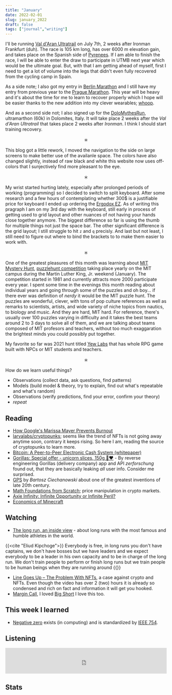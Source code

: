 ```yaml
---
title: "January"
date: 2022-02-01
slug: january_2022
draft: false
tags: ["journal","writing"]
---
```


I'll be running [Val d'Aran Ultratrail](https://www.aranbyutmb.com/en/) on July 7th, 2 weeks after Ironman Frankfurt (duh).
The race is 105 km long, has over 6000 m elevation gain, and takes place on the Spanish side of [Pyrenees](https://en.wikipedia.org/wiki/Pyrenees).
If I am able to finish the race, I will be able to enter the draw to participate in UTMB next year which would
be the ultimate goal. But, with that I am getting ahead of myself, first I need to get a lot of volume into the legs
that didn't even fully recovered from the cycling camp in Spain.

As a side note; I also got my entry in [Berlin Marathon](https://www.bmw-berlin-marathon.com/en/) and I still have my entry from
previous year to the [Prague Marathon](https://worldsmarathons.com/marathon/volkswagen-prague-marathon).
This year will be heavy and it's about the time for me to learn to recover properly which I hope
will be easier thanks to the new addition into my clever wearables; [whoop](https://www.whoop.com/).

And as a second side not; I also signed up for the [DoloMythesRun](https://dolomythsrun.it/), ultramarthon (60k) in Dolomites, Italy.
It will take place 2 weeks after the _Val d'Aran Ultratrail_ that takes place 2 weeks after _Ironman_.
I think I should start training recovery.

<center>＊</center>

This blog got a little rework, I moved the navigation to the side on large screens to make better use of the availanle space.
The colors have also changed slightly, instead of raw black and white this website now uses off-colors that I sunjectively find
more pleasant to the eye.

<center>＊</center>

My wrist started hurting lately, especially after prolonged periods of working (programming) so I decided to switch to split keyboard.
After some research and a few hours of contemplating whether 300$ is a justifiable price for keyboard I ended up ordering the [Ergodox EZ](https://ergodox-ez.com/).
As of writing this pragraph I am on my 3rd day with the keyboard, still early in process of getting used to grid layout and other nuances
of not having your hands close together anymore. The biggest difference so far is using the thumb for multiple things not just the space bar.
The other significant difference is the grid layout; I still struggle to hit `z` and `q` precisly. And last but not least, I still need to figure out
where to bind the brackets to to make them easier to work with.

<center>＊</center>

One of the greatest pleasures of this month was learning about [MIT Mystery Hunt](http://puzzles.mit.edu/), [puzzlehunt competition](https://en.wikipedia.org/wiki/MIT_Mystery_Hunt)
taking place yearly on the MIT campus during the Martin Luther King, Jr. weekend (January). The competition started in 1981 and currently attracts more
2000 participate every year. I spent some time in the evenings this month reading about individual years and going through some of the puzzles and oh boy...
if there ever was definition of _nerdy_ it would be the MIT puzzle hunt. The puzzles are wonderful, clever, with tons of pop culture references as
well as remarks to scientists, artists, and wide variety of niche topics from nautics, to biology and music. And they are hard, MIT hard.
For reference, there's usually over 100 puzzles varying in difficulty and it takes the best teams around 2 to 3 days to solve all of them,
and we are talking about teams composed of MIT profesors and teachers, without too much exaggaration the brightest minds you could possibly put together.

My favorite so far was 2021 hunt titled [Yew Labs](http://puzzles.mit.edu/2021/) that has whole RPG game built with NPCs or MIT students and teachers.

<center>＊</center>

How do we learn useful things?

* Observations (collect data, ask questions, find patterns)
* Models (build model & theory, try to explain, find out what's repeatable and what's random)
* Observations (verify predictions, find your error, confirm your theory)
* _repeat_

## Reading

- [How Google's Marissa Mayer Prevents Burnout](https://www.entrepreneur.com/article/223723)
- [larvalabs/cryptopunks](https://github.com/larvalabs/cryptopunks); seems like the trend of NFTs is not going away anytime soon,
  contrary it keeps rising. So here I am, reading the source of cryptopunks to learn more.
- [Bitcoin: A Peer-to-Peer Electronic Cash System (whitepaper)](https://bitcoin.org/bitcoin.pdf)
- [Gorillas: Special offer - unicorn slices, 150g 🦍❤️](https://zerforschung.org/posts/gorillas-en/) - By reverse engineering Gorillas (delivery company) app and API
  _zerforschung_ found out, that they are basically leaking _all_ user info. Consider me surprised.
- [GPS](https://ciechanow.ski/gps/) by _Bartosz Ciechanowski_ about one of the greatest inventions of late 20th century.
- [Math Foundations from Scratch](https://learnaifromscratch.github.io/math.html); price manipulation in crypto markets.
- [Axie Infinity: Infinite Opportunity or Infinite Peril?](https://naavik.co/business-breakdowns/axie-infinity)
- [Economics of Minecraft](https://www.alicemaz.com/writing/minecraft.html)

## Watching

- [The long run, an inside view](https://youtu.be/CeN1FeJIygQ) - about long runs with the most famous and humble athletes
  in the world.

{{<cite "Eliud Kipchoge">}}
Everybody is free, in long runs you don't have captains, we don't have bosses but we have leaders and we expect everybody to be a leader in his own capacity and to be in charge of the long run. We don't train people to perform or finish long runs but we train people to be human beings when they are running around
{{</cite>}}

- [Line Goes Up – The Problem With NFTs](https://www.youtube.com/watch?v=YQ_xWvX1n9g), a case against crypto and NFTs. Even though the video has over 2 (two) hours it is already so condensed and rich on fact and information it will get you hooked.
- [Margin Call](https://www.imdb.com/title/tt1615147/), I loved [Big Short](https://www.imdb.com/title/tt1596363) I love this too.

## This week I learned

- [Negative zero](https://en.wikipedia.org/wiki/Signed_zero) exists (in computing) and is standardized by [IEEE 754](https://en.wikipedia.org/wiki/IEEE_754-1985).

## Listening

<iframe src="https://open.spotify.com/embed/track/2bidvM5hM1LGiEDkgp0EUz?utm_source=generator&theme=0" width="100%" height="80" frameBorder="0" allowfullscreen="" allow="autoplay; clipboard-write; encrypted-media; fullscreen; picture-in-picture"></iframe>

## Stats

